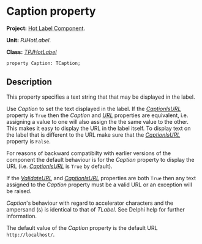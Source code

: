 <a href='Hidden comment: 
$Rev$
$Date$
'></a>

# Caption property #

**Project:** [Hot Label Component](HotLabelComponent.md).

**Unit:** _PJHotLabel_.

**Class:** _[TPJHotLabel](TPJHotLabel.md)_

```
property Caption: TCaption;
```

## Description ##

This property specifies a text string that that may be displayed in the label.

Use _Caption_ to set the text displayed in the label. If the _[CaptionIsURL](TPJHotLabelCaptionIsURL.md)_ property is `True` then the _Caption_ and _[URL](TPJHotLabelURL.md)_ properties are equivalent, i.e. assigning a value to one will also assign the the same value to the other. This makes it easy to display the URL in the label itself. To display text on the label that is different to the URL make sure that the _[CaptionIsURL](TPJHotLabelCaptionIsURL.md)_ property is `False`.

For reasons of backward compatibilty with earlier versions of the component the default behaviour is for the _Caption_ property to display the URL (i.e. _[CaptionIsURL](TPJHotLabelCaptionIsURL.md)_ is `True` by default).

If the _[ValidateURL](TPJHotLabelValidateURL.md)_ and _[CaptionIsURL](TPJHotLabelCaptionIsURL.md)_ properties are both `True` then any text assigned to the _Caption_ property must be a valid URL or an exception will be raised.

_Caption_'s behaviour with regard to accelerator characters and the ampersand (`&`) is identical to that of _TLabel_. See Delphi help for further information.

The default value of the _Caption_ property is the default URL `http://localhost/`.